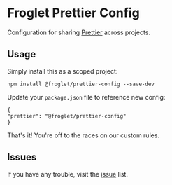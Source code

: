 # Froglet Prettier Config

Configuration for sharing 
[Prettier](https://prettier.io/docs/en/configuration.html#sharing-configurations)
across projects. 

## Usage

Simply install this as a scoped project:

```
npm install @froglet/prettier-config --save-dev
```

Update your `package.json` file to reference new config:

```
{
"prettier": "@froglet/prettier-config"
}
```

That's it! You're off to the races on our custom rules.

## Issues

If you have any trouble, visit the [issue](https://github.com/frogletjs/froglet/issues) list.
